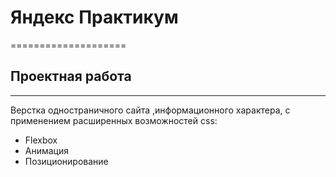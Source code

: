 # Яндекс Практикум 
====================
## Проектная работа ##
---------------------

Верстка одностраничного сайта ,информационного характера, с применением расширенных возможностей css:

* Flexbox
* Анимация
* Позиционирование




